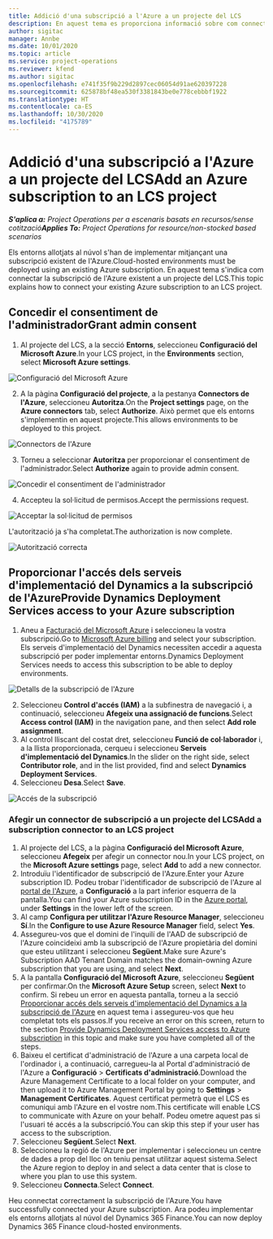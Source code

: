 ```yaml
---
title: Addició d'una subscripció a l'Azure a un projecte del LCS
description: En aquest tema es proporciona informació sobre com connectar la subscripció de l'Azure a un projecte del LCS.
author: sigitac
manager: Annbe
ms.date: 10/01/2020
ms.topic: article
ms.service: project-operations
ms.reviewer: kfend
ms.author: sigitac
ms.openlocfilehash: e741f35f9b229d2897cec06054d91ae620397228
ms.sourcegitcommit: 625878bf48ea530f3381843be0e778cebbbf1922
ms.translationtype: HT
ms.contentlocale: ca-ES
ms.lasthandoff: 10/30/2020
ms.locfileid: "4175789"
---
```

# <a name="add-an-azure-subscription-to-an-lcs-project"></a><span data-ttu-id="c6c4a-103">Addició d'una subscripció a l'Azure a un projecte del LCS</span><span class="sxs-lookup"><span data-stu-id="c6c4a-103">Add an Azure subscription to an LCS project</span></span>

<span data-ttu-id="c6c4a-104">_**S'aplica a:** Project Operations per a escenaris basats en recursos/sense cotització_</span><span class="sxs-lookup"><span data-stu-id="c6c4a-104">_**Applies To:** Project Operations for resource/non-stocked based scenarios_</span></span>

<span data-ttu-id="c6c4a-105">Els entorns allotjats al núvol s'han de implementar mitjançant una subscripció existent de l'Azure.</span><span class="sxs-lookup"><span data-stu-id="c6c4a-105">Cloud-hosted environments must be deployed using an existing Azure subscription.</span></span> <span data-ttu-id="c6c4a-106">En aquest tema s'indica com connectar la subscripció de l'Azure existent a un projecte del LCS.</span><span class="sxs-lookup"><span data-stu-id="c6c4a-106">This topic explains how to connect your existing Azure subscription to an LCS project.</span></span> 

## <a name="grant-admin-consent"></a><span data-ttu-id="c6c4a-107">Concedir el consentiment de l'administrador</span><span class="sxs-lookup"><span data-stu-id="c6c4a-107">Grant admin consent</span></span>

1. <span data-ttu-id="c6c4a-108">Al projecte del LCS, a la secció **Entorns**, seleccioneu **Configuració del Microsoft Azure**.</span><span class="sxs-lookup"><span data-stu-id="c6c4a-108">In your LCS project, in the **Environments** section, select **Microsoft Azure settings**.</span></span>

![Configuració del Microsoft Azure](./media/1MicrosoftAzureSettings.png)

2. <span data-ttu-id="c6c4a-110">A la pàgina **Configuració del projecte**, a la pestanya **Connectors de l'Azure**, seleccioneu **Autoritza**.</span><span class="sxs-lookup"><span data-stu-id="c6c4a-110">On the **Project settings** page, on the **Azure connectors** tab, select **Authorize**.</span></span> <span data-ttu-id="c6c4a-111">Això permet que els entorns s'implementin en aquest projecte.</span><span class="sxs-lookup"><span data-stu-id="c6c4a-111">This allows environments to be deployed to this project.</span></span>

![Connectors de l'Azure](./media/2AzureConnectors.png)

3. <span data-ttu-id="c6c4a-113">Torneu a seleccionar **Autoritza** per proporcionar el consentiment de l'administrador.</span><span class="sxs-lookup"><span data-stu-id="c6c4a-113">Select **Authorize** again to provide admin consent.</span></span>

![Concedir el consentiment de l'administrador](./media/3GrantAdminConsent.png)

4. <span data-ttu-id="c6c4a-115">Accepteu la sol·licitud de permisos.</span><span class="sxs-lookup"><span data-stu-id="c6c4a-115">Accept the permissions request.</span></span>

![Acceptar la sol·licitud de permisos](./media/4AcceptPermissionRequest.png)

<span data-ttu-id="c6c4a-117">L'autorització ja s'ha completat.</span><span class="sxs-lookup"><span data-stu-id="c6c4a-117">The authorization is now complete.</span></span> 

![Autorització correcta](./media/5AuthorizationComplete.png)

## <a name="provide-dynamics-deployment-services-access-to-your-azure-subscription"></a><a name="provide"></a><span data-ttu-id="c6c4a-119">Proporcionar l'accés dels serveis d'implementació del Dynamics a la subscripció de l'Azure</span><span class="sxs-lookup"><span data-stu-id="c6c4a-119">Provide Dynamics Deployment Services access to your Azure subscription</span></span>

1. <span data-ttu-id="c6c4a-120">Aneu a [Facturació del Microsoft Azure](https://portal.azure.com/#blade/Microsoft\_Azure\_Billing/SubscriptionsBlade) i seleccioneu la vostra subscripció.</span><span class="sxs-lookup"><span data-stu-id="c6c4a-120">Go to [Microsoft Azure billing](https://portal.azure.com/#blade/Microsoft\_Azure\_Billing/SubscriptionsBlade) and select your subscription.</span></span> <span data-ttu-id="c6c4a-121">Els serveis d'implementació del Dynamics necessiten accedir a aquesta subscripció per poder implementar entorns.</span><span class="sxs-lookup"><span data-stu-id="c6c4a-121">Dynamics Deployment Services needs to access this subscription to be able to deploy environments.</span></span>

![Detalls de la subscripció de l'Azure](./media/6AzureSubscription.png)

2. <span data-ttu-id="c6c4a-123">Seleccioneu **Control d'accés (IAM)** a la subfinestra de navegació i, a continuació, seleccioneu **Afegeix una assignació de funcions**.</span><span class="sxs-lookup"><span data-stu-id="c6c4a-123">Select **Access control (IAM)** in the navigation pane, and then select **Add role assignment**.</span></span>
3. <span data-ttu-id="c6c4a-124">Al control lliscant del costat dret, seleccioneu **Funció de col·laborador** i, a la llista proporcionada, cerqueu i seleccioneu **Serveis d'implementació del Dynamics**.</span><span class="sxs-lookup"><span data-stu-id="c6c4a-124">In the slider on the right side, select **Contributor role**, and in the list provided, find and select **Dynamics Deployment Services**.</span></span> 
4. <span data-ttu-id="c6c4a-125">Seleccioneu **Desa**.</span><span class="sxs-lookup"><span data-stu-id="c6c4a-125">Select **Save**.</span></span>

![Accés de la subscripció](./media/7SubscriptionAccess.png)

### <a name="add-a-subscription-connector-to-an-lcs-project"></a><span data-ttu-id="c6c4a-127">Afegir un connector de subscripció a un projecte del LCS</span><span class="sxs-lookup"><span data-stu-id="c6c4a-127">Add a subscription connector to an LCS project</span></span>

1. <span data-ttu-id="c6c4a-128">Al projecte del LCS, a la pàgina **Configuració del Microsoft Azure**, seleccioneu **Afegeix** per afegir un connector nou.</span><span class="sxs-lookup"><span data-stu-id="c6c4a-128">In your LCS project, on the **Microsoft Azure settings** page, select **Add** to add a new connector.</span></span>
2. <span data-ttu-id="c6c4a-129">Introduïu l'identificador de subscripció de l'Azure.</span><span class="sxs-lookup"><span data-stu-id="c6c4a-129">Enter your Azure subscription ID.</span></span> <span data-ttu-id="c6c4a-130">Podeu trobar l'identificador de subscripció de l'Azure al [portal de l'Azure](https://ms.portal.azure.com/), a **Configuració** a la part inferior esquerra de la pantalla.</span><span class="sxs-lookup"><span data-stu-id="c6c4a-130">You can find your Azure subscription ID in the [Azure portal](https://ms.portal.azure.com/), under  **Settings**  in the lower left of the screen.</span></span>
3. <span data-ttu-id="c6c4a-131">Al camp **Configura per utilitzar l'Azure Resource Manager**, seleccioneu **Sí**.</span><span class="sxs-lookup"><span data-stu-id="c6c4a-131">In the **Configure to use Azure Resource Manager** field, select **Yes**.</span></span>
4. <span data-ttu-id="c6c4a-132">Assegureu-vos que el domini de l'inquilí de l'AAD de subscripció de l'Azure coincideixi amb la subscripció de l'Azure propietària del domini que esteu utilitzant i seleccioneu **Següent**.</span><span class="sxs-lookup"><span data-stu-id="c6c4a-132">Make sure Azure's Subscription AAD Tenant Domain matches the domain-owning Azure subscription that you are using, and select **Next**.</span></span>
5. <span data-ttu-id="c6c4a-133">A la pantalla **Configuració del Microsoft Azure**, seleccioneu **Següent** per confirmar.</span><span class="sxs-lookup"><span data-stu-id="c6c4a-133">On the **Microsoft Azure Setup** screen, select **Next** to confirm.</span></span> <span data-ttu-id="c6c4a-134">Si rebeu un error en aquesta pantalla, torneu a la secció [Proporcionar accés dels serveis d'implementació del Dynamics a la subscripció de l'Azure](#provide) en aquest tema i assegureu-vos que heu completat tots els passos.</span><span class="sxs-lookup"><span data-stu-id="c6c4a-134">If you receive an error on this screen, return to the section [Provide Dynamics Deployment Services access to Azure subscription](#provide) in this topic and make sure you have completed all of the steps.</span></span>
6. <span data-ttu-id="c6c4a-135">Baixeu el certificat d'administració de l'Azure a una carpeta local de l'ordinador i, a continuació, carregueu-la al Portal d'administració de l'Azure a **Configuració** > **Certificats d'administració**.</span><span class="sxs-lookup"><span data-stu-id="c6c4a-135">Download the Azure Management Certificate to a local folder on your computer, and then upload it to Azure Management Portal by going to **Settings** > **Management Certificates**.</span></span> <span data-ttu-id="c6c4a-136">Aquest certificat permetrà que el LCS es comuniqui amb l'Azure en el vostre nom.</span><span class="sxs-lookup"><span data-stu-id="c6c4a-136">This certificate will enable LCS to communicate with Azure on your behalf.</span></span> <span data-ttu-id="c6c4a-137">Podeu ometre aquest pas si l'usuari té accés a la subscripció.</span><span class="sxs-lookup"><span data-stu-id="c6c4a-137">You can skip this step if your user has access to the subscription.</span></span>
7. <span data-ttu-id="c6c4a-138">Seleccioneu **Següent**.</span><span class="sxs-lookup"><span data-stu-id="c6c4a-138">Select  **Next**.</span></span>
8. <span data-ttu-id="c6c4a-139">Seleccioneu la regió de l'Azure per implementar i seleccioneu un centre de dades a prop del lloc on teniu pensat utilitzar aquest sistema.</span><span class="sxs-lookup"><span data-stu-id="c6c4a-139">Select the Azure region to deploy in and select a data center that is close to where you plan to use this system.</span></span>
9.  <span data-ttu-id="c6c4a-140">Seleccioneu **Connecta**.</span><span class="sxs-lookup"><span data-stu-id="c6c4a-140">Select  **Connect**.</span></span>

<span data-ttu-id="c6c4a-141">Heu connectat correctament la subscripció de l'Azure.</span><span class="sxs-lookup"><span data-stu-id="c6c4a-141">You have successfully connected your Azure subscription.</span></span> <span data-ttu-id="c6c4a-142">Ara podeu implementar els entorns allotjats al núvol del Dynamics 365 Finance.</span><span class="sxs-lookup"><span data-stu-id="c6c4a-142">You can now deploy Dynamics 365 Finance cloud-hosted environments.</span></span>


